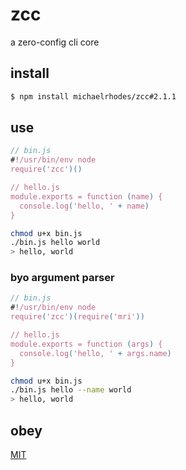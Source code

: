 # zcc
a zero-config cli core

## install
```sh
$ npm install michaelrhodes/zcc#2.1.1
```

## use

```js
// bin.js
#!/usr/bin/env node
require('zcc')()

// hello.js
module.exports = function (name) {
  console.log('hello, ' + name)
}
```

```sh
chmod u+x bin.js
./bin.js hello world
> hello, world
```

### byo argument parser
```js
// bin.js
#!/usr/bin/env node
require('zcc')(require('mri'))

// hello.js
module.exports = function (args) {
  console.log('hello, ' + args.name)
}
```

```sh
chmod u+x bin.js
./bin.js hello --name world
> hello, world
```

## obey
[MIT](http://opensource.org/licenses/MIT)
